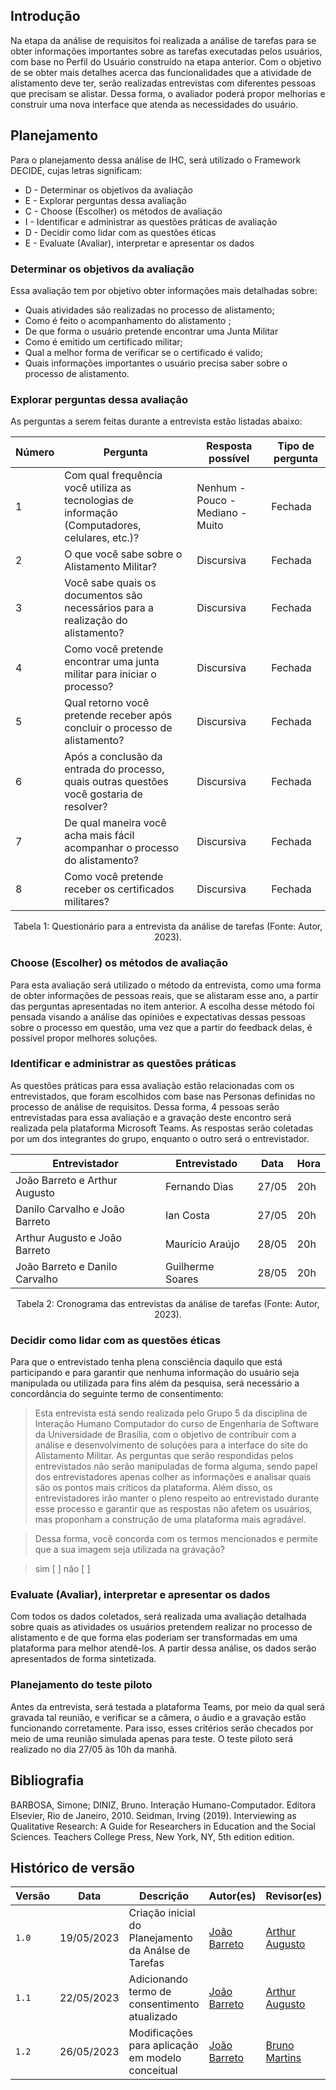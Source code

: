 ## Introdução

Na etapa da análise de requisitos foi realizada a análise de tarefas para se obter informações importantes sobre as tarefas executadas pelos usuários, com base no Perfil do Usuário construído na etapa anterior. Com o objetivo de se obter mais detalhes acerca das funcionalidades que a atividade de alistamento deve ter, serão realizadas entrevistas com diferentes pessoas que precisam se alistar. Dessa forma, o avaliador poderá propor melhorias e construir uma nova interface que atenda as necessidades do usuário.

## Planejamento

Para o planejamento dessa análise de IHC, será utilizado o Framework DECIDE, cujas letras significam:

+ D - Determinar os objetivos da avaliação
+ E - Explorar perguntas dessa avaliação
+ C - Choose (Escolher) os métodos de avaliação
+ I - Identificar e administrar as questões práticas de avaliação
+ D - Decidir como lidar com as questões éticas
+ E - Evaluate (Avaliar), interpretar e apresentar os dados


### Determinar os objetivos da avaliação


Essa avaliação tem por objetivo obter informações mais detalhadas sobre: 

+ Quais atividades são realizadas no processo de alistamento;
+ Como é feito o acompanhamento do alistamento ;
+ De que forma o usuário pretende encontrar uma Junta Militar
+ Como é emitido um certificado militar;
+ Qual a melhor forma de verificar se o certificado é valido;
+ Quais informações importantes o usuário precisa saber sobre o processo de alistamento.

### Explorar perguntas dessa avaliação

As perguntas a serem feitas durante a entrevista estão listadas abaixo:

| Número | Pergunta | Resposta possível | Tipo de pergunta
| ---- | ---- | ---- | ---- |
| 1 | Com qual frequência você utiliza as tecnologias de informação (Computadores, celulares, etc.)? | Nenhum - Pouco - Mediano - Muito | Fechada
| 2 | O que você sabe sobre o Alistamento Militar? | Discursiva | Fechada
| 3 | Você sabe quais os documentos são necessários para a realização do alistamento? | Discursiva | Fechada
| 4 | Como você pretende encontrar uma junta militar para iniciar o processo? | Discursiva | Fechada
| 5 | Qual retorno você pretende receber após concluir o processo de alistamento? | Discursiva | Fechada
| 6 | Após a conclusão da entrada do processo, quais outras questões você gostaria de resolver? | Discursiva | Fechada
| 7 | De qual maneira você acha mais fácil acompanhar o processo do alistamento? | Discursiva | Fechada
| 8 | Como você pretende receber os certificados militares? | Discursiva | Fechada

<div style="text-align: center">
<p> Tabela 1: Questionário para a entrevista da análise de tarefas (Fonte: Autor, 2023).</p>
</div>


### Choose (Escolher) os métodos de avaliação

Para esta avaliação será utilizado o método da entrevista, como uma forma de obter informações de pessoas reais, que se alistaram esse ano, a partir das perguntas apresentadas no item anterior. A escolha desse método foi pensada visando a análise das opiniões e expectativas dessas pessoas sobre o processo em questão, uma vez que a partir do feedback delas, é possível propor melhores soluções.

### Identificar e administrar as questões práticas

As questões práticas para essa avaliação estão relacionadas com os entrevistados, que foram escolhidos com base nas Personas definidas no processo de análise de requisitos. Dessa forma, 4 pessoas serão entrevistadas para essa avaliação e a gravação deste encontro será realizada pela plataforma Microsoft Teams. As respostas serão coletadas por um dos integrantes do grupo, enquanto o outro será o entrevistador.

|Entrevistador | Entrevistado | Data | Hora 
| ---- | ---- | ---- | ----
| João Barreto e Arthur Augusto | Fernando Dias | 27/05 | 20h
| Danilo Carvalho e João Barreto | Ian Costa | 27/05 | 20h
| Arthur Augusto e João Barreto | Maurício Araújo | 28/05 | 20h
| João Barreto e Danilo Carvalho | Guilherme Soares | 28/05 | 20h
<div style="text-align: center">
<p> Tabela 2: Cronograma das entrevistas da análise de tarefas (Fonte: Autor, 2023).</p>
</div>


### Decidir como lidar com as questões éticas

Para que o entrevistado tenha plena consciência daquilo que está participando e para garantir que nenhuma informação do usuário seja manipulada ou utilizada para fins além da pesquisa, será necessário a concordância do seguinte termo de consentimento:

>Esta entrevista está sendo realizada pelo Grupo 5 da disciplina de Interação Humano Computador do curso de Engenharia de Software da Universidade de Brasília, com o objetivo de contribuir com a análise e desenvolvimento de soluções para a interface do site do Alistamento Militar. As perguntas que serão respondidas pelos entrevistados não serão manipuladas de forma alguma, sendo papel dos entrevistadores apenas colher as informações e analisar quais são os pontos mais críticos da plataforma. Além disso, os entrevistadores irão manter o pleno respeito ao entrevistado durante esse processo e garantir que as respostas não afetem os usuários, mas proponham a construção de uma plataforma mais agradável. 

>Dessa forma, você concorda com os termos mencionados e permite que a sua imagem seja utilizada na gravação? 

> sim [ ]
> não [ ]

### Evaluate (Avaliar), interpretar e apresentar os dados

Com todos os dados coletados, será realizada uma avaliação detalhada sobre quais as atividades os usuários pretendem realizar no processo de alistamento e de que forma elas poderiam ser transformadas em uma plataforma para melhor atendê-los. A partir dessa análise, os dados serão apresentados de forma sintetizada.

### Planejamento do teste piloto

Antes da entrevista, será testada a plataforma Teams, por meio da qual será gravada tal reunião, e verificar se a câmera, o áudio e a gravação estão funcionando corretamente. Para isso, esses critérios serão checados por meio de uma reunião simulada apenas para teste. O teste piloto será realizado no dia 27/05 às 10h da manhã. 

## Bibliografia

BARBOSA, Simone; DINIZ, Bruno. Interação Humano-Computador. Editora Elsevier, Rio de Janeiro, 2010.
Seidman, Irving (2019). Interviewing as Qualitative Research: A Guide for Researchers in Education and the Social Sciences. Teachers College Press, New York, NY, 5th edition edition.

## Histórico de versão
| Versão | Data | Descrição | Autor(es) | Revisor(es) |
| --- | --- | --- | --- | --- |
|  `1.0`   | 19/05/2023 | Criação inicial do Planejamento da Análse de Tarefas | [João Barreto](https://github.com/JoaoBarreto03) | [Arthur Augusto](https://github.com/arthur-augusto) |
|  `1.1`   | 22/05/2023 | Adicionando termo de consentimento atualizado | [João Barreto](https://github.com/JoaoBarreto03) | [Arthur Augusto](https://github.com/arthur-augusto) |
|  `1.2`   | 26/05/2023 | Modificações para aplicação em modelo conceitual | [João Barreto](https://github.com/JoaoBarreto03) | [Bruno Martins](https://github.com/gitbmvb) |
